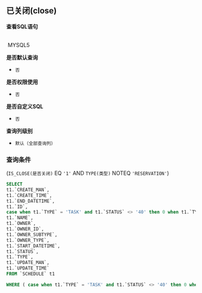 ## 已关闭(close) <!-- {docsify-ignore-all} -->



<p class="panel-title"><b>查看SQL语句</b></p>
<br>

<el-row>
&nbsp;<el-tag @click="MYSQL5 = true">MYSQL5</el-tag>
</el-row>

<br>
<p class="panel-title"><b>是否默认查询</b></p>

* `否`

<p class="panel-title"><b>是否权限使用</b></p>

* `否`

<p class="panel-title"><b>是否自定义SQL</b></p>

* `否`

<p class="panel-title"><b>查询列级别</b></p>

* `默认（全部查询列）`



### 查询条件

(`IS_CLOSE(是否关闭)` EQ `'1'` AND `TYPE(类型)` NOTEQ `'RESERVATION'`)





<el-dialog v-model="MYSQL5" title="MYSQL5">

```sql
SELECT
t1.`CREATE_MAN`,
t1.`CREATE_TIME`,
t1.`END_DATETIME`,
t1.`ID`,
case when t1.`TYPE` = 'TASK' and t1.`STATUS` <> '40' then 0 when t1.`TYPE` = 'EVENT' and  now()  < t1.`END_DATETIME`  then 0 when t1.`START_DATETIME` = 'CALL' and   now()  < t1.`STATUS` then 0  else 1 end AS `IS_CLOSE`,
t1.`NAME`,
t1.`OWNER`,
t1.`OWNER_ID`,
t1.`OWNER_SUBTYPE`,
t1.`OWNER_TYPE`,
t1.`START_DATETIME`,
t1.`STATUS`,
t1.`TYPE`,
t1.`UPDATE_MAN`,
t1.`UPDATE_TIME`
FROM `SCHEDULE` t1 

WHERE ( case when t1.`TYPE` = 'TASK' and t1.`STATUS` <> '40' then 0 when t1.`TYPE` = 'EVENT' and  now()  < t1.`END_DATETIME`  then 0 when t1.`START_DATETIME` = 'CALL' and   now()  < t1.`STATUS` then 0  else 1 end = '1'  AND  t1.`TYPE` <> 'RESERVATION' )
```

</el-dialog>

<script>
 const { createApp } = Vue
  createApp({
    data() {
      return {
                MYSQL5 : false
        
      }
    },
    methods: {
    }
  }).use(ElementPlus).mount('#app')
</script>